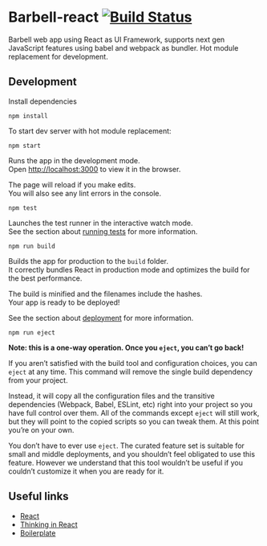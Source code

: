 # Barbell-react [![Build Status](https://travis-ci.org/mozky/barbell-react.svg?branch=master)](https://travis-ci.org/mozky/barbell-react)

Barbell web app using React as UI Framework, supports next gen JavaScript features using babel and webpack as bundler.
Hot module replacement for development.

## Development

Install dependencies
```shell
npm install
```

To start dev server with hot module replacement:
```shell
npm start
```

Runs the app in the development mode.<br>
Open [http://localhost:3000](http://localhost:3000) to view it in the browser.

The page will reload if you make edits.<br>
You will also see any lint errors in the console.

```shell
npm test
```

Launches the test runner in the interactive watch mode.<br>
See the section about [running tests](#running-tests) for more information.


```shell
npm run build
```

Builds the app for production to the `build` folder.<br>
It correctly bundles React in production mode and optimizes the build for the best performance.

The build is minified and the filenames include the hashes.<br>
Your app is ready to be deployed!

See the section about [deployment](#deployment) for more information.

```shell
npm run eject
```

**Note: this is a one-way operation. Once you `eject`, you can’t go back!**

If you aren’t satisfied with the build tool and configuration choices, you can `eject` at any time. This command will remove the single build dependency from your project.

Instead, it will copy all the configuration files and the transitive dependencies (Webpack, Babel, ESLint, etc) right into your project so you have full control over them. All of the commands except `eject` will still work, but they will point to the copied scripts so you can tweak them. At this point you’re on your own.

You don’t have to ever use `eject`. The curated feature set is suitable for small and middle deployments, and you shouldn’t feel obligated to use this feature. However we understand that this tool wouldn’t be useful if you couldn’t customize it when you are ready for it.

## Useful links

- [React](https://facebook.github.io/react/docs/tutorial.html)
- [Thinking in React](https://facebook.github.io/react/docs/thinking-in-react.html)
- [Boilerplate](https://github.com/facebookincubator/create-react-app)

